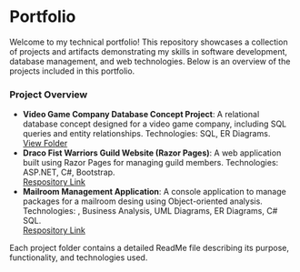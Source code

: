 # Portfolio

Welcome to my technical portfolio! This repository showcases a collection of projects and artifacts demonstrating my skills in software development, database management, and web technologies. Below is an overview of the projects included in this portfolio.

### Project Overview

- **Video Game Company Database Concept Project**: A relational database concept designed for a video game company, including SQL queries and entity relationships. Technologies: SQL, ER Diagrams.  
[View Folder](https://github.com/WTOscarMartinez/Portfolio/tree/main/Game%20Company)
- **Draco Fist Warriors Guild Website (Razor Pages)**: A web application built using Razor Pages for managing guild members. Technologies: ASP.NET, C#, Bootstrap.  
[Respository Link](https://github.com/WTOscarMartinez/DracoFistWarriorsGuild)
- **Mailroom Management Application**: A console application to manage packages for a mailroom desing using Object-oriented analysis. Technologies: , Business Analysis, UML Diagrams,  ER Diagrams, C# SQL.  
[Respository Link](https://github.com/WTOscarMartinez/MailroomManagement.git)

Each project folder contains a detailed ReadMe file describing its purpose, functionality, and technologies used.
